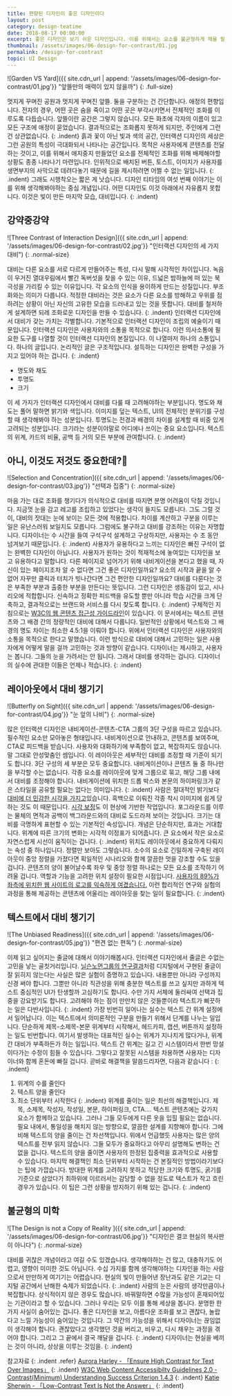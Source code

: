```yaml
---
title: 편향된 디자인이 좋은 디자인이다
layout: post
category: design-teatime
date: 2018-08-17 00:00:00
excerpt: 좋은 디자인은 보기 쉬운 디자인입니다. 이를 위해서는 요소를 불균형하게 채울 필요가 있습니다. 대비를 고려하면 좋은 디자인을 만들 수 있습니다.
thumbnail: /assets/images/06-design-for-contrast/01.jpg
permalink: /design-for-contrast
topic: UI Design
---
```

![Garden VS Yard]({{ site.cdn_url | append: '/assets/images/06-design-for-contrast/01.jpg'}} "앞뜰만의 매력이 있지 않을까")
{: .full-size}

멋지게 꾸며진 공원과 멋지게 꾸며진 앞뜰. 둘을 구분하는 건 간단합니다. 애정의 편향입니다. 전자의 경우, 어떤 곳은 숨을 죽이고 어떤 곳은 부각시키면서 전체적인 조화를 이루도록 다듭습니다. 앞뜰이란 공간은 그렇지 않습니다. 모든 화초에 각자의 이름이 있고 모든 구조에 애정이 묻었습니다. 결과적으로는 조화롭지 못하게 되지만, 주인에게 그런 건 상관없습니다.
{: .indent}
흙과 꽃이 아닌 빛과 색의 공간, 인터랙션 디자인의 세상은 그런 공원의 특성이 극대화되서 나타나는 공간입니다. 목적은 사용자에게 콘텐츠를 전달하는 것이고, 이를 위해서 애지중지 만들었던 요소를 전체적인 조화를 위해 배제해야할 상황도 종종 나타나기 마련입니다. 인위적으로 배치된 버튼, 토스트, 이미지가 사용자를 생면부지의 사막으로 데려다놓기 때문에 길을 제시하려면 어쩔 수 없는 일입니다.
{: .indent}
그래도 시행착오는 짧은 게 낫습니다. 디자인 티타임의 여섯 번째 이야기는 이를 위해 생각해봐야하는 중심 개념입니다. 어떤 디자인도 이것 아래에서 자유롭지 못합니다. 이것은 빛이 만든 마지막 모습, 대비입니다.
{: .indent}

## 강약중강약

![Three Contrast of Interaction Design]({{ site.cdn_url | append: '/assets/images/06-design-for-contrast/02.jpg'}} "인터랙션 디자인의 세 가지 대비")
{: .normal-size}

대비는 다른 요소를 서로 다르게 만들어주는 특성, 다시 말해 시각적인 차이입니다. 녹음이 우거진 열대우림에서 빨간 독버섯을 찾을 수 있는 이유, 드넓은 밤하늘에 떠 있는 북극성을 가리킬 수 있는 이유입니다. 각 요소의 인식을 용이하게 만드는 성질입니다. 부조화와는 의미가 다릅니다. 적정한 대비라는 것은 요소가 다른 요소를 방해하고 우위를 점하려는 상황이 아닌 자신의 고유한 모습을 드러내고 있는 것을 뜻합니다. 대비를 철저하게 설계하면 되레 조화로운 디자인을 만들 수 있습니다.
{: .indent}
인터랙션 디자인에서 대비가 갖는 가치는 각별합니다. 기본적으로 인터랙션 디자인이 조립의 예술이기 때문입니다. 인터랙션 디자인은 사용자와의 소통을 목적으로 합니다. 이런 의사소통에 필요한 도구를 나열할 것이 인터랙션 디자인의 본질입니다. 이 나열마저 하나의 소통입니다. 하나의 글입니다. 논리적인 글은 구조적입니다. 설득하는 디자인은 완벽한 구성을 가지고 있어야 하는 겁니다.
{: .indent}
- 명도와 채도
- 투명도
- 크기

이 세 가지가 인터랙션 디자인에서 대비를 다룰 때 고려해야하는 부분입니다. 명도와 채도는 풀어 말하면 밝기와 색입니다. 이미지를 덮는 텍스트, UI의 전체적인 분위기를 구성할 때 생각해봐야 하는 성분입니다. 투명도는 전경과 배경의 차이를 설계할 때 비중 있게 고려되는 성분입니다. 크기라는 성분이야말로 어디에나 쓰이는 중요 요소입니다. 텍스트의 위계, 카드의 비율, 공백 등 거의 모든 부분에 관여합니다.
{: .indent}

## 아니, 이것도 저것도 중요한데?🤔

![Selection and Concentration]({{ site.cdn_url | append: '/assets/images/06-design-for-contrast/03.jpg'}} "선택과 집중")
{: .normal-size}

마음 가는 대로 조화를 챙기다가 의식적으로 대비를 따지면 분명 어려움이 닥칠 것입니다. 지금껏 눈을 감고 레고를 조립하고 있었다는 생각이 들지도 모릅니다. 그도 그럴 것이, 대비의 잣대는 눈에 보이는 모든 것에 적용합니다. 차이를 계산하고 구분을 이루는 일은 유난스러워 보일지도 모릅니다. 그럼에도 불구하고 대비를 강조하는 이유는 자명합니다. 디자이너는 수 시간을 들여 구석구석 설계하고 구상하지만, 사용자는 수 초 동안 넘겨보기 때문입니다.
{: .indent}
사용자가 유용하다고 느끼는 디자인은 빠진 구석이 없는 완벽한 디자인이 아닙니다. 사용자가 원하는 것이 적재적소에 놓여있는 디자인을 보고 유용하다고 말합니다. 다른 페이지로 넘어가기 위해 내비게이션을 본다고 했을 때, 자신이 있는 페이지조차 알 수 없다면 그건 좋은 디자인일까요? 요소의 시작과 끝을 알 수 없어 자꾸만 클릭과 터치가 빗나간다면 그건 편안한 디자인일까요? 대비를 다룬다는 것은 부족한 부분과 출중한 부분을 만든다는 뜻입니다. 그런 디자인은 생동감이 있고, 시나리오에 적합합니다. 신속하고 정확한 피드백을 유도할 뿐만 아니라 학습 시간을 크게 단축하고, 결과적으로는 브랜드와 서비스를 다시 찾도록 합니다.
{: .indent}
구체적인 지침으로는 [W3C의 웹 콘텐츠 접근성 가이드라인](https://www.w3.org/TR/UNDERSTANDING-WCAG20/visual-audio-contrast-contrast.html)이 있습니다. 이 문서에서는 텍스트 콘텐츠와 그 배경 간의 정량적인 대비에 대해서 다룹니다. 일반적인 상황에서 텍스트와 그 배경의 명도 차이는 최소한 4.5:1을 이뤄야 합니다. 위에서 인터랙션 디자인은 사용자와의 소통을 목적으로 한다고 말했습니다. 이런 방식으로 대비에 대해서 고민하는 일은 사용자에게 어떻게 말을 걸까 고민하는 것과 방향이 같습니다. 디자이너는 제시하고, 사용자는 봅니다. 그들의 눈을 가려서는 안 됩니다. 그래서 대비를 생각하는 겁니다. 디자이너의 실수에 관대한 이들은 언제나 적습니다.
{: .indent}

## 레이아웃에서 대비 챙기기

![Butterfly on Sight]({{ site.cdn_url | append: '/assets/images/06-design-for-contrast/04.jpg'}} "눈 앞의 나비")
{: .normal-size}

많은 인터랙션 디자인은 내비게이션-콘텐츠-CTA 그룹의 3단 구성을 따르고 있습니다. 필수적인 요소만 모아놓은 형태입니다. 내비게이션으로 안내하고, 콘텐츠를 보여주며, CTA로 피드백을 받습니다. 사용자와 대화하기에 부족함이 없고, 복잡하지도 않습니다. 말 그대로 안성맞춤인 셈입니다. 이 레이아웃은 세부적인 대비를 조정할 때 기준이 되기도 합니다. 3단 구성의 세 부분은 모두 중요합니다. 내비게이션이나 콘텐츠 둘 중 하나만을 부각할 수는 없습니다. 각종 요소를 레이아웃에 맞게 그룹으로 묶고, 해당 그룹 내에서 대비를 조정해야 합니다. 내비게이션에 위치한 드롭 박스와 본문의 하이퍼링크가 같은 스타일을 공유할 필요는 없다는 의미입니다.
{: .indent}
사람은 절대적인 밝기보다 [대비에 더 민감한 시각을 가지고](https://ko.wikipedia.org/wiki/%EC%BD%98%ED%8A%B8%EB%9D%BC%EC%8A%A4%ED%8A%B8)있습니다. 흑백으로 이뤄진 각종 착시 이미지에 쉽게 당하는 것도 이 때문입니다. [시각 보정](https://medium.com/@lukejones/optical-adjustment-b55492a1165c)도 이 현상에 기반한 작업입니다. 포그라운드를 이루는 물체의 면적과 공백이 백그라운드와의 대비로 도드라져 보이는 것입니다. 크기는 대비를 극명하게 표현할 수 있는 기본적인 속성입니다. 개념은 단순하지만, 효과는 거대합니다. 위계에 따른 크기의 변화는 시각적 이정표가 되어줍니다. 큰 요소에서 작은 요소로 자연스럽게 시선이 움직이는 겁니다.
{: .indent}
위치도 레이아웃에서 중요하게 다뤄지는 속성 중 하나입니다. 정렬만 보아도 그렇습니다. 소수의 요소로 긴밀하게 구축된 레이아웃이 중앙 정렬을 가졌다면 획일적인 시나리오와 함께 깔끔한 멋을 강조할 수도 있을 겁니다. 콘텐츠의 양이 불어날수록 좌우 및 중앙 정렬 하나로는 모든 요소를 조작하기 어려울 겁니다. 역할과 기능을 고려한 위치 설정이 필요한 시점입니다. [사용자의 89%가 좌측에 위치한 웹 사이트의 로고를 익숙하게 여겼습니다.](https://www.nngroup.com/articles/logo-placement-brand-recall/) 이런 합리적인 연구와 실험의 과정을 통해 제공하는 콘텐츠에 어울리는 레이아웃을 찾는 일이 필요합니다.
{: .indent}

## 텍스트에서 대비 챙기기

![The Unbiased Readiness]({{ site.cdn_url | append: '/assets/images/06-design-for-contrast/05.jpg'}} "편견 없는 편독")
{: .normal-size}

이제 읽고 싶어지는 줄글에 대해서 이야기해봅시다. 인터랙션 디자인에서 줄글은 수없는 고민을 낳는 골칫거리입니다. [닐슨노먼그룹의 연구결과](https://www.nngroup.com/articles/f-shaped-pattern-reading-web-content-discovered/)처럼 디지털에서 구현된 줄글이 잘 읽히지 않는다는 사실은 많은 실험이 증명하고 있습니다. 내용뿐만 아니라 구성까지 신경 써야 합니다. 그뿐만 아니라 직관성을 위해 충분한 텍스트를 쓰고 싶지만 과하게 텍스트 중심적인 UI가 탄생할까 고심하기도 합니다. 수만 가지 서체에 둘러싸여 선택과 집중을 강요받기도 합니다. 고려해야 하는 점이 만만치 않은 것들뿐이라 텍스트가 삐끗하는 일은 다반사입니다.
{: .indent}
가장 빈번히 일어나는 실수는 텍스트 간 위계 설정에서 일어납니다. 이는 텍스트에서 의미론적인 구분을 만들기 위해서 단계를 나누는 일입니다. 단순하게 제목-소제목-본문 위계부터 시작해서, 헤드카피, 캡션, 버튼까지 설정하는 일도 빈번합니다. 여기서 발생하는 대표적인 실수는 위계가 지나치게 많다거나, 위계 간 대비가 부족하든가 하는 일입니다. 텍스트 간 위계는 길고 긴 시스템이라서 한번 망설이다가는 수정이 힘들 수 있습니다. 그렇다고 잘못된 시스템을 차용하면 사용자는 디자이너와 함께 혼돈에 빠질 겁니다. 곧바로 해결책을 말씀드리자면, 다음과 같습니다 :
{: .indent}
1. 위계의 수를 줄인다
2. 텍스트 양을 줄인다
3. 최소 단위부터 시작한다
{: .indent}
위계를 줄이는 일은 최선의 해결책입니다. 제목, 소제목, 작성자, 작성일, 본문, 하이퍼링크, CTA…. 텍스트 콘텐츠에는 갖가지 요소가 함께하고 있습니다. 그러나 그들 모두에게 다른 옷을 입힐 필요는 없습니다. 필요 내에서, 통일성을 해치지 않는 방향으로, 깔끔한 설계를 지향해야 합니다. 그에 비해 텍스트의 양을 줄이는 건 차선책입니다. 위에서 언급했듯 사용자는 많은 양의 텍스트를 전부 읽지 않습니다. 그들 모두가 중요하다고 아무리 설명해도 변하는 건 없을 겁니다. 텍스트의 양을 줄이면 사용자의 한정된 집중력을 효과적으로 사용할 수 있습니다. 마지막 해결책인 최소 단위부터 시작하는 건 본질적인 방법이라기보다는 팁에 가깝습니다. 방대한 위계를 고려하지 못하고 적당한 크기와 투명도, 굵기를 기준으로 삼았다가 최하위에 이르러서는 감당할 수 없을 정도로 텍스트가 작고 흐린 경우가 있습니다. 이 팁은 그런 상황을 방지하기 위해 있는 겁니다.
{: .indent}

## 불균형의 미학

![The Design is not a Copy of Reality ]({{ site.cdn_url | append: '/assets/images/06-design-for-contrast/06.jpg'}} "디자인은 결코 현실의 복사판이 아니다")
{: .normal-size}

대비를 귀찮은 개념이라고 여길 수도 있겠습니다. 생각해야하는 건 많고, 대충하기도 어렵고, 영향이 미미한 것도 아닙니다. 수십 가지를 함께 생각해야하는 디자인을 하는 사람으로서 만만하게 여기기는 어렵습니다. 현실의 빛이 만들어낸 장난과도 같은 기교는 디지털 공간에서 난해한 숙제가 되었습니다.
{: .indent}
사람의 눈은 사람의 생각만큼이나 복잡합니다. 상식적이지 않은 경우도 많습니다. 바꿔말하면 수많을 가능성이 혼재되어있는 기관이라고 할 수 있습니다. 그러나 우리는 모두 이를 통해 세상을 봅니다. 분명한 한 가지 사실이 숨어있는 겁니다. 좋은 디자인을 보고, 아름다운 조화를 보고 괜찮다, 놀랍다고 느낄 가능성이 숨어있는 것입니다. 그 약간의 가능성을 위해서 디자이너는 끊임없이 생각해야 합니다. 괜찮았다고 생각했던 것을 버리고, 비우고, 다시 채우는 과정을 겪어야 합니다. 그리고 그 끝에서 결국 깨달을 겁니다.
{: .indent}
디자이너는 현실을 베끼는 것이 아니라, 상상을 이루는 것임을.
{: .indent}

참고자료
{: .indent .refer}
[Aurora Harley - 「Ensure High Contrast for Text Over Images」](https://www.nngroup.com/articles/text-over-images/)
{: .indent}
[W3C Web Content Accessibilty Guidelines 2.0 - Contrast(Minimum) Understanding Success Criterion 1.4.3](https://www.w3.org/TR/UNDERSTANDING-WCAG20/visual-audio-contrast-contrast.html)
{: .indent}
[Katie Sherwin - 「Low-Contrast Text Is Not the Answer」](https://www.nngroup.com/articles/low-contrast/)
{: .indent}